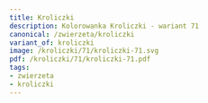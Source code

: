 ```yaml
---
title: Kroliczki
description: Kolorowanka Kroliczki - wariant 71
canonical: /zwierzeta/kroliczki
variant_of: kroliczki
image: /kroliczki/71/kroliczki-71.svg
pdf: /kroliczki/71/kroliczki-71.pdf
tags:
- zwierzeta
- kroliczki
---
```

